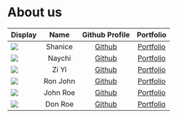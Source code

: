 # About us

Display |   Name   |              Github Profile              | Portfolio 
--------|:--------:|:----------------------------------------:|:---------:
![](https://via.placeholder.com/100.png?text=Photo) | Shanice  | [Github](https://github.com/ShaniceTang) | [Portfolio](docs/team/johndoe.md)
![](https://via.placeholder.com/100.png?text=Photo) |  Naychi  | [Github](https://github.com/NaychiMin/tp) | [Portfolio](docs/team/johndoe.md)
![](https://via.placeholder.com/100.png?text=Photo) |  Zi Yi   | [Github](https://github.com/ziyi105) | [Portfolio](docs/team/johndoe.md)
![](https://via.placeholder.com/100.png?text=Photo) | Ron John | [Github](https://github.com/) | [Portfolio](docs/team/johndoe.md)
![](https://via.placeholder.com/100.png?text=Photo) | John Roe | [Github](https://github.com/) | [Portfolio](docs/team/johndoe.md)
![](https://via.placeholder.com/100.png?text=Photo) | Don Roe  | [Github](https://github.com/) | [Portfolio](docs/team/johndoe.md)